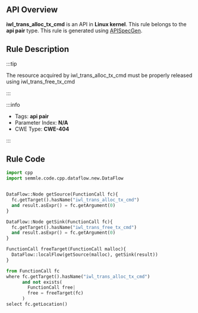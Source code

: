 ---
---


## API Overview
**iwl_trans_alloc_tx_cmd** is an API in **Linux kernel**. This rule belongs to the **api pair** type. This rule is generated using [APISpecGen](../../tools/APISpecGen).
## Rule Description

:::tip

The resource acquired by iwl_trans_alloc_tx_cmd must be properly released using iwl_trans_free_tx_cmd

:::

:::info

- Tags: **api pair**
- Parameter Index: **N/A**
- CWE Type: **CWE-404**

:::

## Rule Code
```python
import cpp
import semmle.code.cpp.dataflow.new.DataFlow


DataFlow::Node getSource(FunctionCall fc){
  fc.getTarget().hasName("iwl_trans_alloc_tx_cmd")
  and result.asExpr() = fc.getArgument(0)
}

DataFlow::Node getSink(FunctionCall fc){
  fc.getTarget().hasName("iwl_trans_free_tx_cmd")
  and result.asExpr() = fc.getArgument(0)
}

FunctionCall freeTarget(FunctionCall malloc){
  DataFlow::localFlow(getSource(malloc), getSink(result))
}

from FunctionCall fc
where fc.getTarget().hasName("iwl_trans_alloc_tx_cmd")
      and not exists(
        FunctionCall free| 
        free = freeTarget(fc)
      )
select fc.getLocation()

    
```